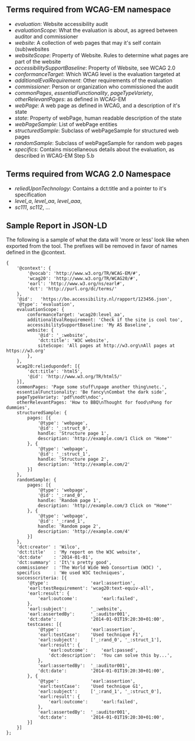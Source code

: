 ## Terms required from WCAG-EM namespace

- *evaluation*: Website accessibility audit
- *evaluationScope*: What the evaluation is about, as agreed between auditor and commissioner
- *website*: A collection of web pages that may it's self contain (sub)websites
- *websiteScope*: Property of Website. Rules to determine what pages are part of the website
- *accessibilitySupportBaseline*: Property of Website, see WCAG 2.0
- *conformanceTarget*: Which WCAG level is the evaluation targeted at
- *additionalEvalRequirement*: Other requirements of the evaluation
- *commissioner*: Person or organization who commissioned the audit
- *commonPages*, *essentialFunctionality*, *pageTypeVariety*, *otherRelevantPages*: as defined in WCAG-EM
- *webPage*: A web page as defined in WCAG, and a description of it's state
- *state*: Property of webPage, human readable description of the state
- *webPageSample*: List of webPage entities
- *structuredSample*: Subclass of webPageSample for structured web pages
- *randomSample*: Subclass of webPageSample for random web pages
- *specifics*: Contains miscellaneous details about the evaluation, as described in WCAG-EM Step 5.b
 
## Terms required from WCAG 2.0 Namespace

- *reliedUponTechnology*: Contains a dct:title and a pointer to it's specification
- *level_a*, *level_aa*, *level_aaa*, 
- *sc111*, *sc112*, ...


## Sample Report in JSON-LD
The following is a sample of what the data will 'more or less' look like when exported from the tool. The prefixes will be removed in favor of names defined in the @context.

    {
        '@context': {
            '@vocab': 'http://www.w3.org/TR/WCAG-EM/#',
            'wcag20': 'http://www.w3.org/TR/WCAG20/#',
            'earl': 'http://www.w3.org/ns/earl#',
            'dct': 'http://purl.org/dc/terms/'
        },
        '@id':   'https://bo.accessibility.nl/rapport/123456.json',
        '@type': 'evaluation',
        evaluationScope: {
            conformanceTarget: 'wcag20:level_aa',
            additionalEvalRequirement: 'Check if the site is cool too',
            accessibilitySupportBaseline: 'My AS Baseline',
            website: {
                '@id': '_:website',
                'dct:title': 'W3C website',
                siteScope: 'All pages at http://w3.org\nAll pages at https://w3.org'
            },
        },
        wcag20:reliedupondef: [{
            'dct:title': 'html5',
            '@id': 'http://www.w3.org/TR/html5/'
        }],
        commonPages: 'Page some stuff\npage another thing\netc.',
        essentialFunctionality: 'Be fancy\nCombat the dark side',
        pageTypeVariety: 'pdf\nodt\ndoc',
        otherRelevantPages: 'How to BBQ\nThought for food\nPong for dummies',
        structuredSample: {
            pages: [{
                '@type': 'webpage',
                '@id': '_:struct_0',
                handle: 'Structure page 1',
                description: 'http://example.com/1 Click on "Home"'
            }, {
                '@type': 'webpage',
                '@id': '_:struct_1',
                handle: 'Structure page 2',
                description: 'http://example.com/2'
            }]
        },
        randomSample: {
            pages: [{
                '@type': 'webpage',
                '@id': '_:rand_0',
                handle: 'Random page 1',
                description: 'http://example.com/3 Click on "Home"'
            }, {
                '@type': 'webpage',
                '@id': '_:rand_1',
                handle: 'Random page 2',
                description: 'http://example.com/4'
            }]
        },
        'dct:creator' : 'Wilco',
        'dct:title'   : 'My report on the W3C website',
        'dct:date'    : '2014-01-01',
        'dct:summary' : 'It\'s pretty good',
        commissioner  : 'The World Wide Web Consortium (W3C) ',
        specifics     : 'We used W3C techniques',
        successcriteria: [{
            '@type':                'earl:assertion',
            'earl:testRequirement': 'wcag20:text-equiv-all',
            'earl:result': {
                'earl:outcome':         'earl:failed',
            },
            'earl:subject':         '_:website',
            'earl:assertedBy':      '_:auditor001',
            'dct:date':             '2014-01-01T19:20:30+01:00',
            testcases: [{
                '@type':            'earl:assertion',
                'earl:testCase':    'Used technique F1',
                'earl:subject':     ['_:rand_0', '_:struct_1'],
                'earl:result': {
                    'earl:outcome':     'earl:passed',
                    'dct:description':  'You can solve this by...',
                },
                'earl:assertedBy':  '_:auditor001',
                'dct:date':         '2014-01-01T19:20:30+01:00',
            }, {
                '@type':            'earl:assertion',
                'earl:testCase':    'Used technique G1',
                'earl:subject':     ['_:rand_1', '_:struct_0'],
                'earl:result': {
                    'earl:outcome':     'earl:failed',
                },
                'earl:assertedBy':  '_:auditor001',
                'dct:date':         '2014-01-01T19:20:30+01:00',
            }]
        }]
    };
